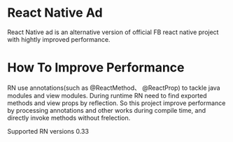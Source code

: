 # React Native Ad

React Native ad is an alternative version of official FB react native project with hightly improved performance.

# How To Improve Performance

RN use annotations(such as @ReactMethod、 @ReactProp) to tackle java modules and view modules. During runtime
RN need to find exported methods and view props by reflection. So this project improve performance by processing
annotations and other works during compile time, and directly invoke methods without frelection.

Supported RN versions
0.33
